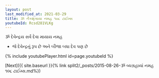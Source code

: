 ```yaml
---
layout: post
last_modified_at: 2021-03-29
title: ૐ નૈકશૃંગાયા નમહ ૧૦૮ ટાઈમ્સ
youtubeId: Rcsd281VLKg
---
```

 
 
 ૐ દેવેન્દ્રય સર્વ દેવા માયાય નમહ  
 
 -  જે દેવેન્દ્રનું રૂપ છે અને બીજા બધા દેવ પણ છે 
 
  
 
  
 
 
 
 
 
 


{% include youtubePlayer.html id=page.youtubeId %}
 
[Next]({{ site.baseurl }}{% link  split2/_posts/2015-08-26-ૐ વ્યગ્રહાયાં નમહ ૧૦૮ ટાઈમ્સ.md%})
 
